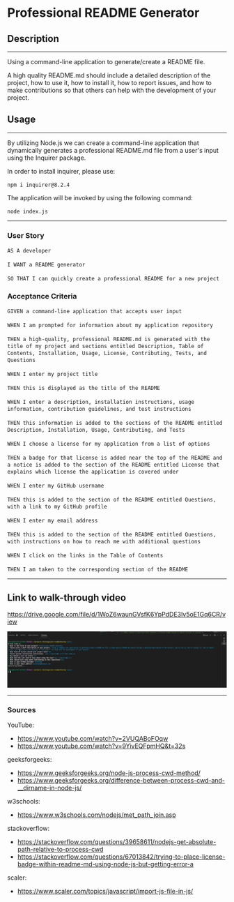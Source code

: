 # Professional README Generator

## Description
***
Using a command-line application to generate/create a README file. 

A high quality README.md should include a detailed description of the project, how to use it, how to install it, how to report issues, and how to make contributions so that others can help with the development of your project. 

## Usage
***
By utilizing Node.js we can create a command-line application that dynamically generates a professional README.md file from a user's input using the Inquirer package.

In order to install inquirer, please use:

```
npm i inquirer@8.2.4
```

The application will be invoked by using the following command:
```
node index.js
```

***
### User Story
```
AS A developer

I WANT a README generator

SO THAT I can quickly create a professional README for a new project
```
### Acceptance Criteria
```
GIVEN a command-line application that accepts user input

WHEN I am prompted for information about my application repository

THEN a high-quality, professional README.md is generated with the title of my project and sections entitled Description, Table of Contents, Installation, Usage, License, Contributing, Tests, and Questions

WHEN I enter my project title

THEN this is displayed as the title of the README

WHEN I enter a description, installation instructions, usage information, contribution guidelines, and test instructions

THEN this information is added to the sections of the README entitled Description, Installation, Usage, Contributing, and Tests

WHEN I choose a license for my application from a list of options

THEN a badge for that license is added near the top of the README and a notice is added to the section of the README entitled License that explains which license the application is covered under

WHEN I enter my GitHub username

THEN this is added to the section of the README entitled Questions, with a link to my GitHub profile

WHEN I enter my email address

THEN this is added to the section of the README entitled Questions, with instructions on how to reach me with additional questions

WHEN I click on the links in the Table of Contents

THEN I am taken to the corresponding section of the README
```

***
## Link to walk-through video
https://drive.google.com/file/d/1WoZ6waunGVsfK6YpPdDE3Iv5oE1Gq6CR/view


![screenshot](./Develop/screenshot.PNG)

***
### Sources

YouTube:
- https://www.youtube.com/watch?v=2VUQABoFOqw
- https://www.youtube.com/watch?v=9YivEQFpmHQ&t=32s

geeksforgeeks:
- https://www.geeksforgeeks.org/node-js-process-cwd-method/
- https://www.geeksforgeeks.org/difference-between-process-cwd-and-__dirname-in-node-js/

w3schools:
- https://www.w3schools.com/nodejs/met_path_join.asp

stackoverflow:
- https://stackoverflow.com/questions/39658611/nodejs-get-absolute-path-relative-to-process-cwd
- https://stackoverflow.com/questions/67013842/trying-to-place-license-badge-within-readme-md-using-node-js-but-getting-error-a

scaler:
- https://www.scaler.com/topics/javascript/import-js-file-in-js/
